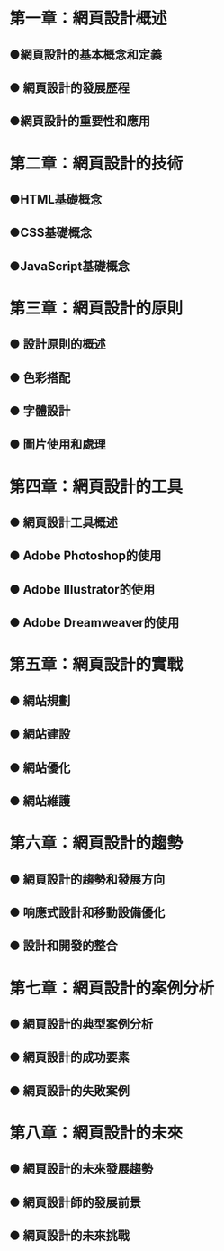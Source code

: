 #   第一章：網頁設計概述
##       ●網頁設計的基本概念和定義
## ● 網頁設計的發展歷程
## ●網頁設計的重要性和應用


#   第二章：網頁設計的技術
##       ●HTML基礎概念
##       ●CSS基礎概念
##       ●JavaScript基礎概念

#   第三章：網頁設計的原則
##  ●     設計原則的概述
##  ●     色彩搭配
##  ●     字體設計
##  ●     圖片使用和處理

#    第四章：網頁設計的工具
##  ●      網頁設計工具概述
##  ●      Adobe Photoshop的使用
##  ●      Adobe Illustrator的使用
##  ●      Adobe Dreamweaver的使用

#    第五章：網頁設計的實戰
##   ●     網站規劃
##   ●     網站建設
##   ●     網站優化
##   ●     網站維護

#    第六章：網頁設計的趨勢
##   ●     網頁設計的趨勢和發展方向
##   ●     响應式設計和移動設備優化
##   ●     設計和開發的整合

#    第七章：網頁設計的案例分析
##  ●      網頁設計的典型案例分析
##  ●      網頁設計的成功要素
##  ●      網頁設計的失敗案例

#    第八章：網頁設計的未來
##   ●     網頁設計的未來發展趨勢
##   ●     網頁設計師的發展前景
##   ●     網頁設計的未來挑戰